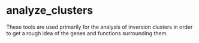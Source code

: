 # analyze_clusters

These tools are used primarily for the analysis of inversion clusters in order to get a
rough idea of the genes and functions surrounding them.
